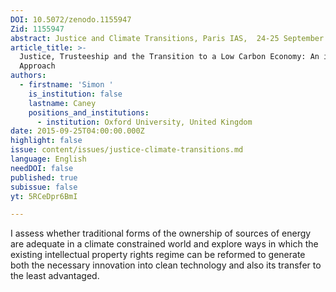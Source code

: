 ```yaml
---
DOI: 10.5072/zenodo.1155947
Zid: 1155947
abstract: Justice and Climate Transitions, Paris IAS,  24-25 September 2015 - Session 2
article_title: >-
  Justice, Trusteeship and the Transition to a Low Carbon Economy: An integrated
  Approach
authors:
  - firstname: 'Simon '
    is_institution: false
    lastname: Caney
    positions_and_institutions:
      - institution: Oxford University, United Kingdom
date: 2015-09-25T04:00:00.000Z
highlight: false
issue: content/issues/justice-climate-transitions.md
language: English
needDOI: false
published: true
subissue: false
yt: 5RCeDpr6BmI

---
```


I assess whether traditional forms of the ownership of sources of energy are adequate in a climate constrained world and explore ways in which the existing intellectual property rights regime can be reformed to generate both the necessary innovation into clean technology and also its transfer to the least advantaged.

<Youtube yt="5RCeDpr6BmI" caption="Justice, Trusteeship and the Transition to a Low Carbon Economy: An integrated Approach"></Youtube>